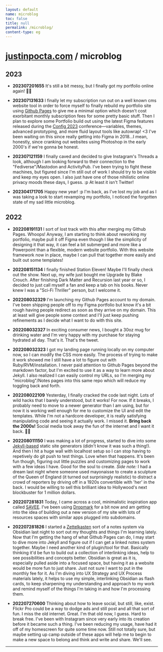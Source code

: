 ```yaml
---
layout: default
name: microblog
toc: false
title: null
permalink: /microblog/
content-type: eg
---
```


<meta name="format-detection" content="telephone=no" />

# [justinpocta.com](https://justinpocta.com) / microblog

## 2023

- **202307201655** It's still a bit messy, but I finally got my portfolio online again! 👋🤓

- **202307131633** I finally let my subscription run out on a well known cms website tool in order to force myself to finally rebuild my portfolio site using [Github Pages](http://pages.github.com) to give me a minimal option which doesn't cost exorbitant monthly subscription fees for some pretty basic stuff. Then I plan to explore some Portfolio build out using the latest Figma features released during the [Config 2023](http://config.figma.com) conference—variables, themes, advanced prototyping, and more fluid layout tools like autowrap! <3 I've been waiting on this since really getting into Figma in 2018…I mean, honestly, since cranking out websites using Photoshop in the early 2000's if we're gonna be honest.

- **202307121159** I finally caved and decided to give Instagram's Threads a look, although I am looking forward to their connection to the "Fediverse"/Mastodon and ActivityPub. I've been trying to fight these machines, but figured since I'm still out of work I should try to be visible and keep my eyes open. I also just have one of those nihilistic online privacy moods these days, I guess. :p At least it isn't Twitter!

- **202304171705** Happy new year! :p I'm back, as I've lost my job and as I was taking a look to start revamping my portfolio, I noticed the forgotten state of my sad little microblog.

## 2022

- **202208191131** I sort of lost track with this after merging my Github Pages. Whoops! Anyway, I am starting to think about reworking my portfolio, maybe pull it off Figma even though I like the simplicity of designing it that way, it can feel a bit submerged and more like a Powerpoint than a flexible, modern website portfolio. With this website framework now in place, maybe I can pull that together more easily and built out some templates!

- **202208151134** I finally finished Station Eleven! Maybe I'll finally check out the show. Next up, my wife just bought me Upgrade by Blake Crouch. After finishing Dark Matter and Recursion last year or so, I decided to just call myself a fan and keep a tab on his books. Never knew I was a "Sci-Fi Thriller" person, but I welcome it.

- **202208032329** I'm launching my Github Pages account to my domain. I've been shipping people off to my Figma portfolio but know it's a bit rough having people redirect as soon as they arrive on my domain. This at least will give people some context and I'll just keep pushing refinements as I decide what I want to do with this site.

 - **202208032327** In exciting consumer news, I bought a 30oz mug for drinking water and I'm very happy with my purchase for staying hydrated all day. That's it. That's the tweet.

- **202208032323** I got my landing page running locally on my computer now, so I can modify the CSS more easily. The process of trying to make it work showed me I still have a lot to figure out with Ruby/RVM/installation. I never paid attention to Github Pages beyond the markdown factor, but I'm excited to use it as a way to learn more about Jekyll. I also realized I can easily control my URLs, so I'm merging my "microblog"/Notes pages into this same repo which will reduce my toggling back and forth. 

- **202208022109** Yesterday, I finally cracked the code last night. Lots of wild hacks that I barely understood, but it works! For now. If it breaks, I probably need to move to a newer generator than I am using, but for now it is working well enough for me to customize the UI and edit the templates. While I'm not a hardcore developer, it is really satisfying manipulating code and seeing it actually work. I missed it. **Bring back the 2000s!** Social media took away the fun of the internet and I want it back. 🏄‍♂️

- **202208011150** I was making a lot of progress, started to dive into some [Jekyll-based](https://nextjs.org) static site generators (didn't know it was such a thing!). And then I hit a huge wall with localhost setup so I can stop having to repetively do git push to test things. Love when that happens. It's been fun though, figuring out little puzzles and customizing pages to work with a few ideas I have. Good for the soul to create. _Side note:_ I had a dream last night where someone used mayonaisse to create a sculpture of the Queen of England (it turned out surprisingly realistic) to distract a crowd of reporters by driving off in a 1920s convertible with 'her' in the back. I would be willing to sell this brilliant idea to Hollywood's next blockbuster for 1 million dollars.

- **202207281831** Today, I came across a cool, minimalistic inspiration app called [SAVEE](https://savee.it). I've been using [Dropmark](https://justinpocta.dropmark.com) for a bit now and am getting into the idea of building out a new version of my site with lots of resources spaces with similar apps plugged into subdomains.

- **202207281826** I started a [Zettelkasten](http://zettelkasten.de) sort of a notes system via Obsidian last night to sort out my thoughts and things I'm learning lately. Now that I'm getting the hang of what Github Pages can do, I may start to dive more into Jekyll and figure out if I can get a linked notes system together. Maybe I need another kind of plugin/tool for that. Basically thinking it'd be fun to build out a collection of interlinking ideas, help to see possibilities and concepts better. Obsidian is great as it is, especially pulled aside into a focused space, but having it as a website would be more fun to just share. Just not sure I want to put in the monthly fee for it. As I'm diving into UX Strategy and UX Process materials lately, it helps to use my simple, interlinking Obsidian as flash cards, to keep sharpening my understanding and approach to my work and remind myself of the things I'm taking in and how I'm processing them.

- **202207270600** Thinking about how to leave social, but still, like, exist. Flickr Pro could be a way to dodge ads and still post and all that sort of fun. I miss the old internet. Great. I'm that old now, I guess. Hard to break free. I've been with Instagram since very early into its creation before it became such a thing. I've been reducing my usage, have had it off of my homescreen for quite some time now. Still not totally sure, but maybe setting up camp outside of these apps will help me to begin to make a new space to belong and think and write and share. We'll see.


***